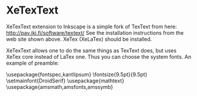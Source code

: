 # XeTexText
XeTexText extension to Inkscape is a simple fork of TexText from here: http://pav.iki.fi/software/textext/
See the installation instructions from the web site shown above. XeTex (XeLaTex) should be installed.

XeTexText allows one to do the same things as TexText does, but uses XeTex core instead of LaTex one. Thus you can choose the system fonts. An example of preamble:

\usepackage{fontspec,kantlipsum}
\fontsize{9.5pt}{9.5pt}
\setmainfont{DroidSerif}
\usepackage{mathtext}
\usepackage{amsmath,amsfonts,amssymb}
